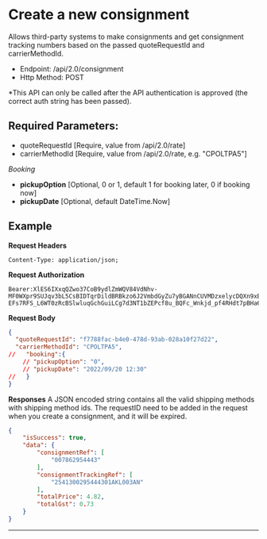 # Create a new consignment

Allows third-party systems to make consignments and get consignment tracking
numbers based on the passed quoteRequestId and carrierMethodId. 

- Endpoint: /api/2.0/consignment
- Http Method: POST

*This API can only be called after the API authentication is approved (the correct
auth string has been passed). 

## Required Parameters:
* quoteRequestId [Require, value from /api/2.0/rate]
* carrierMethodId [Require, value from /api/2.0/rate, e.g. "CPOLTPA5"]

*Booking*
- **pickupOption** [Optional, 0 or 1, default 1 for booking later, 0 if booking now]
- **pickupDate** [Optional, default DateTime.Now]


## Example

**Request Headers**
```
Content-Type: application/json;
```

**Request Authorization**
```
Bearer:XlES6IXxqQZwo37CoB9ydlZmWQV84VdNhv-MF0WXpr9SUJqv3bL5CsBIDTqrDildBRBkzo6J2VmbdGyZu7yBGANnCUVMDzxelycDQXn9xBxqobDBAVs70nslc4C90PJ6jmtEI56U5SD8ms5c7ubKOa6DR0rLb_GTY4kXitqHPsPpCaUKckwGSIyCwGeZcAx60A50Na2CTISg5CfCGFTTAOQ6znVRLkJIb4fbbI87iYkBLDbQb2S09iFAqMc0odR9lpziU3BS5y41fZBXHwUUCEwk2-EFs7RFS_L6WT0zRcBSlwluqGchGuiLCg7d3NT1bZEPcf8u_BQFc_Wnkjd_pf4RHdt7pBHa6mgDib5ao1hugdE5z
```

**Request Body**
``` json
{
  "quoteRequestId": "f7788fac-b4e0-478d-93ab-028a10f27d22",
  "carrierMethodId": "CPOLTPA5",
//   "booking":{
    // "pickupOption": "0",
    // "pickupDate": "2022/09/20 12:30"
//   }
}
```

**Responses**
A JSON encoded string contains all the valid shipping methods with shipping method ids.
The requestID need to be added in the request when you create a consignment, and it will be expired.

``` json
{
    "isSuccess": true,
    "data": {
        "consignmentRef": [
            "007862954443"
        ],
        "consignmentTrackingRef": [
            "2541300295444301AKL003AN"
        ],
        "totalPrice": 4.82,
        "totalGst": 0.73
    }
}
```

***
